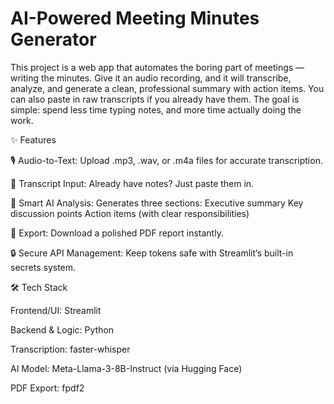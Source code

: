 # AI-Powered Meeting Minutes Generator

This project is a web app that automates the boring part of meetings — writing the minutes.
Give it an audio recording, and it will transcribe, analyze, and generate a clean, professional summary with action items. You can also paste in raw transcripts if you already have them. The goal is simple: spend less time typing notes, and more time actually doing the work.


✨ Features


🎙️ Audio-to-Text: Upload .mp3, .wav, or .m4a files for accurate transcription.

📝 Transcript Input: Already have notes? Just paste them in.

🤖 Smart AI Analysis: Generates three sections:
            Executive summary
            Key discussion points
            Action items (with clear responsibilities)

📄 Export: Download a polished PDF report instantly.

🔒 Secure API Management: Keep tokens safe with Streamlit’s built-in secrets system.



🛠️ Tech Stack


Frontend/UI: Streamlit

Backend & Logic: Python

Transcription: faster-whisper

AI Model: Meta-Llama-3-8B-Instruct (via Hugging Face)

PDF Export: fpdf2
